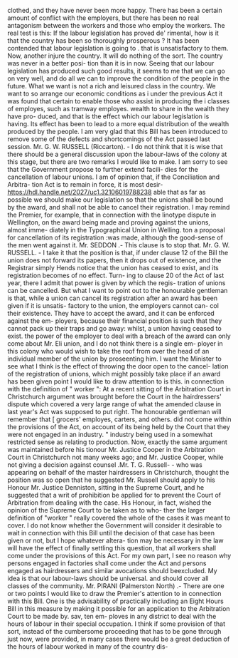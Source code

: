 clothed, and they have never been more happy. There has been a certain amount of conflict with the employers, but there has been no real antagonism between the workers and those who employ the workers. The real test is this: If the labour legislation has proved de' rimental, how is it that the country has been so thoroughly prosperous ? It has been contended that labour legislation is going to . that is unsatisfactory to them. Now, another injure the country. It will do nothing of the sort. The country was never in a better posi- tion than it is in now. Seeing that our labour legislation has produced such good results, it seems to me that we can go on very well, and do all we can to improve the condition of the people in the future. What we want is not a rich and leisured class in the country. We want to so arrange our economic conditions as i under the previous Act it was found that certain to enable those who assist in producing the i classes of employes, such as tramway employes. wealth to share in the wealth they have pro- duced, and that is the effect which our labour legislation is having. Its effect has been to lead to a more equal distribution of the wealth produced by the people. I am very glad that this Bill has been introduced to remove some of the defects and shortcomings of the Act passed last session. Mr. G. W. RUSSELL (Riccarton). - I do not think that it is wise that there should be a general discussion upon the labour-laws of the colony at this stage, but there are two remarks I would like to make. I am sorry to see that the Government propose to further extend facili- dies for the cancellation of labour unions. I am of opinion that, if the Conciliation and Arbitra- tion Act is to remain in force, it is most desir- https://hdl.handle.net/2027/uc1.32106019788238 able that as far as possible we should make our legislation so that the unions shall be bound by the award, and shall not be able to cancel their registration. I may remind the Premier, for example, that in connection with the linotype dispute in Wellington, on the award being made and proving against the unions, almost imme- diately in the Typographical Union in Welling. ton a proposal for cancellation of its registration :was made, although the good-sense of the men went against it. Mr. SEDDON .- This clause is to stop that. Mr. G. W. RUSSELL. - I take it that the position is that, if under clause 12 of the Bill the union does not forward its papers, then it drops out of existence, and the Registrar simply Hends notice that the union has ceased to exist, and its registration becomes of no effect. Turn- ing to clause 20 of the Act of last year, there I admit that power is given by which the regis- tration of unions can be cancelled. But what I want to point out to the honourable gentleman is that, while a union can cancel its registration after an award has been given if it is unsatis- factory to the union, the employers cannot can- col their existence. They have to accept the award, and it can be enforced against the em- ployers, because their financial position is such that they cannot pack up their traps and go away: whilst, a union having ceased to exist. the power of the employer to deal with a breach of the award can only come about Mr. Eli union, and I do not think there is a single em- ployer in this colony who would wish to take the roof from over the head of an individual member of the union by proseenting him. I want the Minister to see what I think is the effect of throwing the door open to the cancel- lation of the registration of unions, which might possibly take place if an award has been given point I would like to draw attention to is this. in connection with the definition of " worker ": At a recent sitting of the Arbitration Court in Christchurch argument was brought before the Court in the hairdressers' dispute which covered a very large range of what the amended clause in last year's Act was supposed to put right. The honourable gentleman will remember that [ grocers' employes, carters, and others. did not come within the provisions of the Act, on account of its being held by the Court that they were not engaged in an industry. " industry being used in a somewhat restricted sense as relating to production. Now, exactly the same argument was maintained before his tionour Mr. Justice Cooper in the Arbitration Court in Christchurch not many weeks ago; and Mr. Justice Cooper, while not giving a decision against counsel .Mr. T. G. Russell- - who was appearing on behalf of the master hairdressers in Christchurch, thought the position was so open that he suggested Mr. Russell should apply to his Honour Mr. Justice Denniston, sitting in the Supreme Court, and he suggested that a writ of prohibition be applied for to prevent the Court of Arbitration from dealing with the case. His Honour, in fact, wished the opinion of the Supreme Court to be taken as to who- ther the larger definition of "worker " really covered the whole of the cases it was meant to cover. I do not know whether the Government will consider it desirable to wait in connection with this Bill until the decision of that case has been given or not, but I hope whatever altera- tion may be necessary in the law will have the effect of finally settling this question, that all workers shall come under the provisions of this Act. For my own part, I see no reason why persons engaged in factories shall come under the Act and persons engaged as hairdressers and similar avocations should beexcluded. My idea is that our labour-laws should be universal. and should cover all classes of the community. Mr. PIRANI (Palmerston North) .- There are one or two points I would like to draw the Premier's attention to in connection with this Bill. One is the advisability of practically including an Eight Hours Bill in this measure by making it possible for an application to the Arbitration Court to be made by. sav, ten em- ploves in any district to deal with the hours of labour in their special occupation. I think if some provision of that sort, instead of the cumbersome proceeding that has to be gone through just now, were provided, in many cases there would be a great deduction of the hours of labour worked in many of the country dis- 
